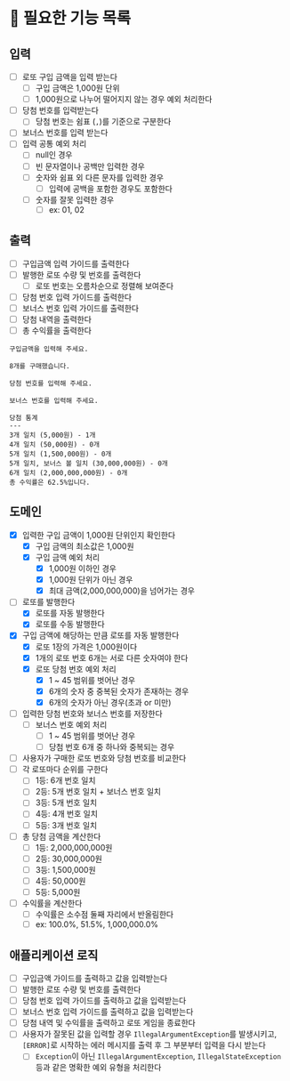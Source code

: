 # 📌 필요한 기능 목록

## 입력
- [ ] 로또 구입 금액을 입력 받는다
  - [ ] 구입 금액은 1,000원 단위
  - [ ] 1,000원으로 나누어 떨어지지 않는 경우 예외 처리한다
- [ ] 당첨 번호를 입력받는다
  - [ ] 당첨 번호는 쉼표 (`,`)를 기준으로 구분한다
- [ ] 보너스 번호를 입력 받는다
- [ ] 입력 공통 예외 처리
  - [ ] null인 경우
  - [ ] 빈 문자열이나 공백만 입력한 경우
  - [ ] 숫자와 쉼표 외 다른 문자를 입력한 경우
    - [ ] 입력에 공백을 포함한 경우도 포함한다
  - [ ] 숫자를 잘못 입력한 경우
    - [ ] ex: 01, 02

## 출력
- [ ] 구입금액 입력 가이드를 출력한다
- [ ] 발행한 로또 수량 및 번호를 출력한다
  - [ ] 로또 번호는 오름차순으로 정렬해 보여준다
- [ ] 당첨 번호 입력 가이드를 출력한다
- [ ] 보너스 번호 입력 가이드를 출력한다
- [ ] 당첨 내역을 출력한다
- [ ] 총 수익률을 출력한다

```text
구입금액을 입력해 주세요.

8개를 구매했습니다.

당첨 번호를 입력해 주세요.

보너스 번호를 입력해 주세요.

당첨 통계
---
3개 일치 (5,000원) - 1개
4개 일치 (50,000원) - 0개
5개 일치 (1,500,000원) - 0개
5개 일치, 보너스 볼 일치 (30,000,000원) - 0개
6개 일치 (2,000,000,000원) - 0개
총 수익률은 62.5%입니다.
```

## 도메인
- [x] 입력한 구입 금액이 1,000원 단위인지 확인한다
  - [x] 구입 금액의 최소값은 1,000원
  - [x] 구입 금액 예외 처리
    - [x] 1,000원 이하인 경우
    - [x] 1,000원 단위가 아닌 경우
    - [x] 최대 금액(2,000,000,000)을 넘어가는 경우
- [ ] 로또를 발행한다
  - [x] 로또를 자동 발행한다
  - [x] 로또를 수동 발행한다
- [x] 구입 금액에 해당하는 만큼 로또를 자동 발행한다
  - [x] 로또 1장의 가격은 1,000원이다
  - [x] 1개의 로또 번호 6개는 서로 다른 숫자여야 한다
  - [x] 로또 당첨 번호 예외 처리
    - [x] 1 ~ 45 범위를 벗어난 경우
    - [x] 6개의 숫자 중 중복된 숫자가 존재하는 경우
    - [x] 6개의 숫자가 아닌 경우(초과 or 미만)
- [ ] 입력한 당첨 번호와 보너스 번호를 저장한다
  - [ ] 보너스 번호 예외 처리
    - [ ] 1 ~ 45 범위를 벗어난 경우
    - [ ] 당첨 번호 6개 중 하나와 중복되는 경우
- [ ] 사용자가 구매한 로또 번호와 당첨 번호를 비교한다
- [ ] 각 로또마다 순위를 구한다
  - [ ] 1등: 6개 번호 일치
  - [ ] 2등: 5개 번호 일치 + 보너스 번호 일치
  - [ ] 3등: 5개 번호 일치
  - [ ] 4등: 4개 번호 일치
  - [ ] 5등: 3개 번호 일치
- [ ] 총 당첨 금액을 계산한다
  - [ ] 1등: 2,000,000,000원
  - [ ] 2등: 30,000,000원
  - [ ] 3등: 1,500,000원
  - [ ] 4등: 50,000원
  - [ ] 5등: 5,000원
- [ ] 수익률을 계산한다
  - [ ] 수익률은 소수점 둘째 자리에서 반올림한다
  - [ ] ex: 100.0%, 51.5%, 1,000,000.0%

## 애플리케이션 로직
- [ ] 구입금액 가이드를 출력하고 값을 입력받는다
- [ ] 발행한 로또 수량 및 번호를 출력한다
- [ ] 당첨 번호 입력 가이드를 출력하고 값을 입력받는다
- [ ] 보너스 번호 입력 가이드를 출력하고 값을 입력받는다
- [ ] 당첨 내역 및 수익률을 출력하고 로또 게임을 종료한다
- [ ] 사용자가 잘못된 값을 입력할 경우 `IllegalArgumentException`를 발생시키고, `[ERROR]`로 시작하는 에러 메시지를 출력 후 그 부분부터 입력을 다시 받는다
  - [ ] `Exception`이 아닌 `IllegalArgumentException`, `IllegalStateException` 등과 같은 명확한 예외 유형을 처리한다
